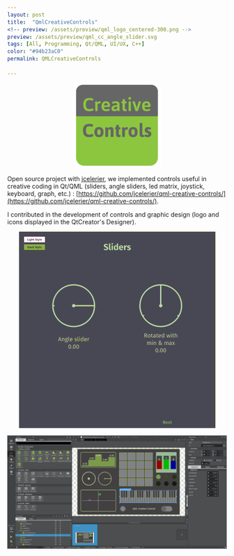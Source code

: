 ```yaml
---
layout: post
title:  "QmlCreativeControls"
<!-- preview: /assets/preview/qml_logo_centered-300.png -->
preview: /assets/preview/qml_cc_angle_slider.svg
tags: [All, Programming, Qt/QML, UI/UX, C++]
color: "#94b23aC0"
permalink: QMLCreativeControls

---
```



<p align="center">
    <img src="/assets/qmlcc-logo.png" width="40%"/>
</p>

Open source project with [jcelerier](https://github.com/jcelerier), we implemented controls useful in creative coding in Qt/QML (sliders, angle sliders, led matrix, joystick, keyboard, graph, etc.) : [https://github.com/jcelerier/qml-creative-controls/](https://github.com/jcelerier/qml-creative-controls/).


I contributed in the development of controls and graphic design (logo and icons displayed in the QtCreator's Designer).

<p align="center">
  <img src="/assets/qmlcc/qml-cc.gif"/>
</p>

<p align="center">
  <img src="/assets/qmlcc/qmlcc-designer.png"/>
</p>


